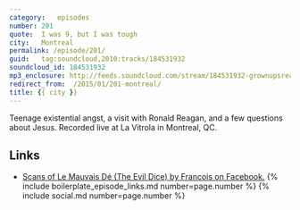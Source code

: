 ```yaml
---
category:   episodes
number: 201
quote:  I was 9, but I was tough
city:   Montreal
permalink: /episode/201/
guid:	tag:soundcloud,2010:tracks/184531932
soundcloud_id: 184531932
mp3_enclosure: http://feeds.soundcloud.com/stream/184531932-grownupsreadthingstheywroteaskids-s2e01.mp3
redirect_from:  /2015/01/201-montreal/
title: {{ city }}
---
```


Teenage existential angst, a visit with Ronald Reagan, and a few questions about Jesus. Recorded live at La Vitrola in Montreal, QC.

## Links
- [Scans of Le Mauvais Dé (The Evil Dice) by Francois on Facebook.](https://www.facebook.com/Mesklinite/media_set?set=a.438552264228.212558.505739228&type=3)
{% include boilerplate_episode_links.md number=page.number %}
{% include social.md number=page.number %}